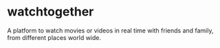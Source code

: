 # watchtogether
A platform to watch movies or videos in real time with friends and family, from different places world wide.
